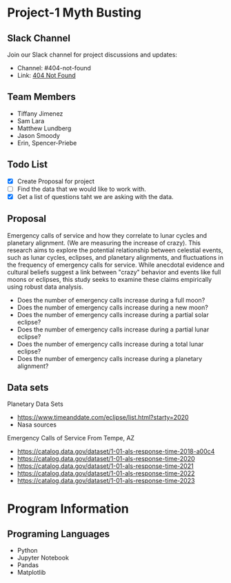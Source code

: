 # Project-1 Myth Busting
## Slack Channel
Join our Slack channel for project discussions and updates:
- Channel: #404-not-found
- Link: [404 Not Found](https://aiptwestnovem-cki2893.slack.com/archives/C089LSTUQER)

## Team Members
- Tiffany Jimenez
- Sam Lara
- Matthew Lundberg
- Jason Smoody
- Erin, Spencer-Priebe 

 ## Todo List
 - [X] Create Proposal for project
 - [ ] Find the data that we would like to work with.
 - [X] Get a list of questions taht we are asking with the data.

 ## Proposal
  Emergency calls of service and how they correlate to lunar cycles and planetary alignment. (We are measuring the increase of crazy).
  This research aims to explore the potential relationship between celestial events, such as lunar cycles, eclipses, and planetary alignments, and fluctuations in the frequency of emergency calls for service. While anecdotal evidence and cultural beliefs suggest a link between "crazy" behavior and events like full moons or eclipses, this study seeks to examine these claims empirically using robust data analysis.
 - Does the number of emergency calls increase during a full moon?
 - Does the number of emergency calls increase during a new moon?
 - Does the number of emergency calls increase during a partial solar eclipse?
 - Does the number of emergency calls increase during a partial lunar eclipse?
 - Does the number of emergency calls increase during a total lunar eclipse?
 - Does the number of emergency calls increase during a planetary alignment?


## Data sets
Planetary Data Sets
 - https://www.timeanddate.com/eclipse/list.html?starty=2020
 - Nasa sources

 Emergency Calls of Service From Tempe, AZ
 - https://catalog.data.gov/dataset/1-01-als-response-time-2018-a00c4
 - https://catalog.data.gov/dataset/1-01-als-response-time-2020
 - https://catalog.data.gov/dataset/1-01-als-response-time-2021
 - https://catalog.data.gov/dataset/1-01-als-response-time-2022
 - https://catalog.data.gov/dataset/1-01-als-response-time-2023

# Program Information 
## Programing Languages
- Python
- Jupyter Notebook
- Pandas
- Matplotlib